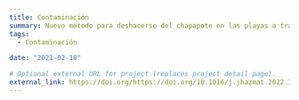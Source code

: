 ```yaml
---
title: Contaminación
summary: Nuevo método para deshacerse del chapapote en las playas a través de la biorremediación con hongos
tags:
  - Contaminación

date: "2021-02-18"

# Optional external URL for project (replaces project detail page).
external_link: https://doi.org/https://doi.org/10.1016/j.jhazmat.2022.130324
---
```

